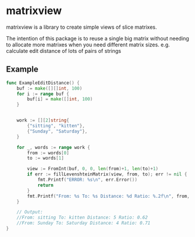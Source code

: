 # matrixview

matrixview is a library to create simple views of slice matrixes.

 
The intention of this package is to reuse a single big matrix without needing to 
allocate more matrixes when you need different matrix sizes. 
e.g. calculate edit distance of lots of pairs of strings   

## Example

```go
func ExampleEditDistance() {
	buf := make([][]int, 100)
	for i := range buf {
		buf[i] = make([]int, 100)
	}


	work := [][2]string{
		{"sitting", "kitten"},
		{"Sunday", "Saturday"},
	}

	for _, words := range work {
		from := words[0]
		to := words[1]

		view := FromInt(buf, 0, 0, len(from)+1, len(to)+1)
		if err := fillLevenshteinMatrix(view, from, to); err != nil {
			fmt.Printf("ERROR: %s\n", err.Error())
			return
		}
		fmt.Printf("From: %s To: %s Distance: %d Ratio: %.2f\n", from, to, calculateDistance(view), calculateRatio(view))
	}

	// Output:
	//From: sitting To: kitten Distance: 5 Ratio: 0.62
	//From: Sunday To: Saturday Distance: 4 Ratio: 0.71
}

```

 